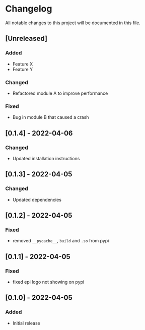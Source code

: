 # Changelog

All notable changes to this project will be documented in this file.

## [Unreleased]

### Added

- Feature X
- Feature Y

### Changed

- Refactored module A to improve performance

### Fixed

- Bug in module B that caused a crash

## [0.1.4] - 2022-04-06

### Changed

- Updated installation instructions

## [0.1.3] - 2022-04-05

### Changed

- Updated dependencies

## [0.1.2] - 2022-04-05

### Fixed

- removed `__pycache__`, `build` and `.so` from pypi

## [0.1.1] - 2022-04-05

### Fixed

- fixed epi logo not showing on pypi

## [0.1.0] - 2022-04-05

### Added

- Initial release

